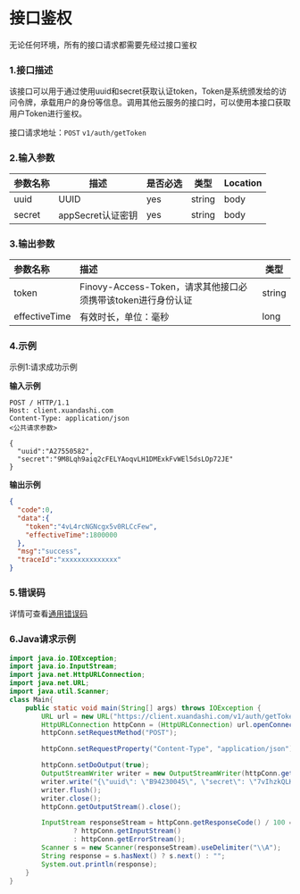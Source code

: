 # 接口鉴权
无论任何环境，所有的接口请求都需要先经过接口鉴权
### 1.接口描述
该接口可以用于通过使用uuid和secret获取认证token，Token是系统颁发给的访问令牌，承载用户的身份等信息。调用其他云服务的接口时，可以使用本接口获取用户Token进行鉴权。

接口请求地址：`POST`   `v1/auth/getToken`

### 2.输入参数

| 参数名称 | 描述    | 是否必选 | 类型     | Location |
|------|---------------|------|--------| -------- |
| uuid | UUID          | yes  | string | body     |
| secret | appSecret认证密钥 | yes  | string | body     |

### 3.输出参数

| 参数名称          | 描述                                                  | 类型     |
|:--------------| :----------------------------------------------------------- |--------|
| token         | Finovy-Access-Token，请求其他接口必须携带该token进行身份认证 | string |
| effectiveTime | 有效时长，单位：毫秒                                         | long   |

### 4.示例
示例1:请求成功示例

**输入示例**
```text
POST / HTTP/1.1
Host: client.xuandashi.com
Content-Type: application/json
<公共请求参数>

{
  "uuid":"A27550582",
  "secret":"9M8Lqh9aiq2cFELYAoqvLH1DMExkFvWEl5dsLOp72JE"
}
```

**输出示例**

```json
{
  "code":0,
  "data":{
    "token":"4vL4rcNGNcgx5v0RLCcFew",
    "effectiveTime":1800000
  },
  "msg":"success",
  "traceId":"xxxxxxxxxxxxxx"
}
```

### 5.错误码
详情可查看[通用错误码](https://finovy-open-api.readthedocs.io/zh_CN/latest/api/common/3.%E9%80%9A%E7%94%A8%E9%94%99%E8%AF%AF%E7%A0%81.html#id3)


### 6.Java请求示例
```java
import java.io.IOException;
import java.io.InputStream;
import java.net.HttpURLConnection;
import java.net.URL;
import java.util.Scanner;
class Main{
    public static void main(String[] args) throws IOException {
        URL url = new URL("https://client.xuandashi.com/v1/auth/getToken");
        HttpURLConnection httpConn = (HttpURLConnection) url.openConnection();
        httpConn.setRequestMethod("POST");

        httpConn.setRequestProperty("Content-Type", "application/json");

        httpConn.setDoOutput(true);
        OutputStreamWriter writer = new OutputStreamWriter(httpConn.getOutputStream());
        writer.write("{\"uuid\": \"B94230045\", \"secret\": \"7vIhzkQLKy/w8U9aLvE87foLBhz5LCp622WIoIvDbB4\"}");
        writer.flush();
        writer.close();
        httpConn.getOutputStream().close();

        InputStream responseStream = httpConn.getResponseCode() / 100 == 2
                ? httpConn.getInputStream()
                : httpConn.getErrorStream();
        Scanner s = new Scanner(responseStream).useDelimiter("\\A");
        String response = s.hasNext() ? s.next() : "";
        System.out.println(response);
    }
}
```
